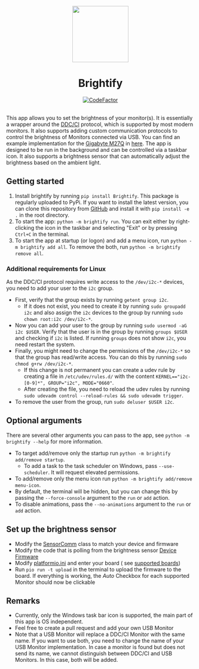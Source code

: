 <div align="center">
<br>
    <img src="brightify/res/icon_light.ico" alt="" width="150" height="auto"/>
    <h1>Brightify</h1>
    <div>
    <a href="https://www.codefactor.io/repository/github/rerikop/brightify"><img src="https://www.codefactor.io/repository/github/rerikop/brightify/badge" alt="CodeFactor" /></a>    
    </div>
<br>
</div>

This app allows you to set the brightness of your monitor(s). It is essentially a wrapper around
the [DDC/CI](https://en.wikipedia.org/wiki/Display_Data_Channel#DDC/CI) protocol, which is supported by most modern monitors.
It also supports adding custom communication protocols to control the brightness of Monitors connected via USB.
You can find an example implementation for the [Gigabyte M27Q](https://www.gigabyte.com/Monitor/M27Q)
in [here](brightify/src_py/monitors/m27q.py).
The app is designed to be run in the background and can be controlled via a taskbar icon. It also supports a brightness
sensor that can automatically adjust the brightness based on the ambient light.

## Getting started

1. Install brightify by running `pip install Brightify`. This package is regularly uploaded to PyPi. If you want to
   install the latest version, you can clone this repository from
   [GitHub](https://github.com/RerikOp/Brightify) and install it with `pip install -e .` in the root directory.
2. To start the app: `python -m brightify run`. You can exit either by right-clicking the icon in the taskbar and
   selecting "Exit" or by pressing `Ctrl+C` in the terminal.
3. To start the app at startup (or logon) and add a menu icon, run `python -m brightify add all`. To remove the both,
   run
   `python -m brightify remove all`.

### Additional requirements for Linux
As the DDC/CI protocol requires write access to the `/dev/i2c-*` devices, you need to add your user to the `i2c` group.
- First, verify that the group exists by running `getent group i2c`. 
  - If it does not exist, you need to create it by running `sudo groupadd i2c` and also assign the `i2c` devices to the group by running `sudo chown root:i2c /dev/i2c-*`.
- Now you can add your user to the group by running `sudo usermod -aG i2c $USER`. Verify that the user is in the group by running
`groups $USER` and checking if `i2c` is listed. If running `groups` does not show `i2c`, you need restart the system.
- Finally, you might need to change the permissions of the `/dev/i2c-*` so that the group has read/write access. You can do this by running `sudo chmod g+rw /dev/i2c-*`.
  - If this change is not permanent you can create a udev rule by creating a file in `/etc/udev/rules.d/` with the content `KERNEL=="i2c-[0-9]*", GROUP="i2c", MODE="0660"`.
  - After creating the file, you need to reload the udev rules by running `sudo udevadm control --reload-rules && sudo udevadm trigger`.
- To remove the user from the group, run `sudo deluser $USER i2c`.

## Optional arguments

There are several other arguments you can pass to the app, see `python -m brightify --help` for more information.

- To target add/remove only the startup run `python -m brightify add/remove startup`.
    - To add a task to the task scheduler on Windows, pass `--use-scheduler`. It will request elevated permissions.
- To add/remove only the menu icon run `python -m brightify add/remove menu-icon`.
- By default, the terminal will be hidden, but you can change this by passing the `--force-console` argument to the `run` or `add` action.
- To disable animations, pass the `--no-animations` argument to the `run` or `add` action.

## Set up the brightness sensor

- Modify the [SensorComm](brightify/src_py/SensorComm.py) class to match your device and firmware
- Modify the code that is polling from the brightness sensor [Device Firmware](brightify/sensor_firmware/src)
- Modify [platformio.ini](brightify/sensor_firmware/platformio.ini) and enter your board (
  see [supported boards](https://docs.platformio.org/en/latest/boards/index.html))
- Run `pio run -t upload` in the terminal to upload the firmware to the board.
  If everything is working, the *Auto* Checkbox for each supported Monitor should now be clickable

## Remarks

- Currently, only the Windows task bar icon is supported, the main part of this app is OS independent.
- Feel free to create a pull request and add your own USB Monitor
- Note that a USB Monitor will replace a DDC/CI Monitor with the same name. If you want to use both, you need to change
  the name of your USB Monitor implementation.
  In case a monitor is found but does not send its name, we cannot distinguish between DDC/CI and USB Monitors. In this
  case, both will be added.


